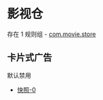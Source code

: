 # 影视仓

存在 1 规则组 - [com.movie.store](/src/apps/com.movie.store.ts)

## 卡片式广告

默认禁用

- [快照-0](https://i.gkd.li/i/13476107)

